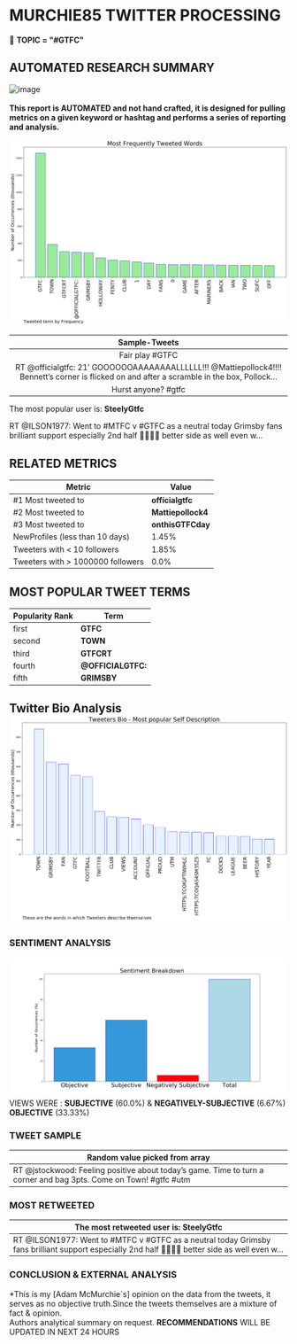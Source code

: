 # MURCHIE85 TWITTER PROCESSING 
&#x1F34E; **TOPIC = "#GTFC"**

## AUTOMATED RESEARCH SUMMARY

![image](https://marketingplatform.google.com/about/static/images/gmp/analytics-smb-benefit.jpg)
<br></br>
<b> This report is AUTOMATED and not hand crafted, it is designed for pulling metrics on a given keyword or hashtag and performs a series of reporting and analysis.</b>



![image](TWEETS.png)



|                **Sample-Tweets**        |
| :-------------: |
| Fair play #GTFC |
| RT @officialgtfc: 21’ GOOOOOOAAAAAAAALLLLLL!!! @Mattiepollock4!!!! Bennett’s corner is flicked on and after a scramble in the box, Pollock… |
| Hurst anyone? #gtfc |

The most popular user is: **SteelyGtfc**
<div class="alert alert-block alert-danger"> RT @ILSON1977: Went to #MTFC v #GTFC as a neutral today 
Grimsby fans brilliant support especially 2nd half 👏🏼👏🏼 better side as well even w…</div>

## RELATED METRICS<br>
| Metric | Value |
| ------------- | ------------- |
| #1 Most tweeted to  | **officialgtfc** |
| #2 Most tweeted to  | **Mattiepollock4** |
| #3 Most tweeted to  | **onthisGTFCday** |
| NewProfiles (less than 10 days) | 1.45%  |
| Tweeters with < 10 followers  | 1.85%|
| Tweeters with > 1000000 followers  | 0.0%  |



## MOST POPULAR TWEET TERMS 


| Popularity Rank  | Term |
| ------------- | ------------- |
| first  | **GTFC**  |
| second  | **TOWN**  |
| third  | **GTFCRT** |
| fourth  | **@OFFICIALGTFC:**  |
| fifth  | **GRIMSBY**  |


## Twitter Bio Analysis![image](BIO.png)
### SENTIMENT ANALYSIS
![image](sentiment.png)
VIEWS WERE : **SUBJECTIVE**  (60.0%) & **NEGATIVELY-SUBJECTIVE** (6.67%) **OBJECTIVE** (33.33%)

### TWEET SAMPLE 
| Random value picked from array |
| ------------- |
|RT @jstockwood: Feeling positive about today’s game. Time to turn a corner and bag 3pts. Come on Town! #gtfc #utm |

### MOST RETWEETED 

| The most retweeted user is: **SteelyGtfc**  |
| ------------- |
| RT @ILSON1977: Went to #MTFC v #GTFC as a neutral today Grimsby fans brilliant support especially 2nd half 👏🏼👏🏼 better side as well even w… |

### CONCLUSION & EXTERNAL ANALYSIS

*This is my [Adam McMurchie`s] opinion on the data from the tweets, it serves as no objective truth.Since the tweets themselves are a mixture of fact & opinion.<br>
Authors analytical summary on request.
**RECOMMENDATIONS** WILL BE UPDATED IN NEXT  24 HOURS <br>